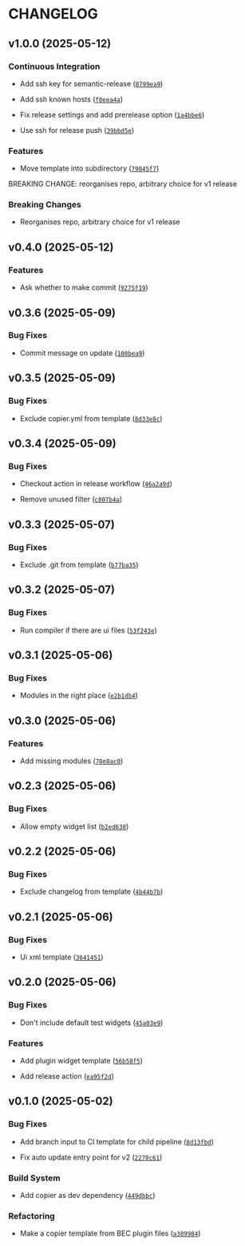 # CHANGELOG


## v1.0.0 (2025-05-12)

### Continuous Integration

- Add ssh key for semantic-release
  ([`8799ea9`](https://gitea.psi.ch/bec/bec_plugin_copier_template/commit/8799ea99c4c54d64e408ccdd520d3e2a43193045))

- Add ssh known hosts
  ([`f0eea4a`](https://gitea.psi.ch/bec/bec_plugin_copier_template/commit/f0eea4a9fb75cb52c84a22d6e982d7e82111f4d9))

- Fix release settings and add prerelease option
  ([`1a4bbe6`](https://gitea.psi.ch/bec/bec_plugin_copier_template/commit/1a4bbe658268008f416100c5bd9945b7a5c9010d))

- Use ssh for release push
  ([`39bbd5e`](https://gitea.psi.ch/bec/bec_plugin_copier_template/commit/39bbd5e79c97e4ebb87a4a9393ed1d84416ce0af))

### Features

- Move template into subdirectory
  ([`79845f7`](https://gitea.psi.ch/bec/bec_plugin_copier_template/commit/79845f76978e37d467db3a2338916d3ee9fb08f3))

BREAKING CHANGE: reorganises repo, arbitrary choice for v1 release

### Breaking Changes

- Reorganises repo, arbitrary choice for v1 release


## v0.4.0 (2025-05-12)

### Features

- Ask whether to make commit
  ([`9275f19`](https://gitea.psi.ch/bec/bec_plugin_copier_template/commit/9275f19a263d8386c4e29efc28803e3f8ff67a44))


## v0.3.6 (2025-05-09)

### Bug Fixes

- Commit message on update
  ([`100bea9`](https://gitea.psi.ch/bec/bec_plugin_copier_template/commit/100bea97d381ec8ffc03f1f317d29d47ca1ca5dc))


## v0.3.5 (2025-05-09)

### Bug Fixes

- Exclude copier.yml from template
  ([`8d33e8c`](https://gitea.psi.ch/bec/bec_plugin_copier_template/commit/8d33e8c2eb1dd1e9ac4f34cfbcf0e1fad73792e1))


## v0.3.4 (2025-05-09)

### Bug Fixes

- Checkout action in release workflow
  ([`46a2a9d`](https://gitea.psi.ch/bec/bec_plugin_copier_template/commit/46a2a9d21451c4edaac78c468d0fa67a38f7d0b4))

- Remove unused filter
  ([`c807b4a`](https://gitea.psi.ch/bec/bec_plugin_copier_template/commit/c807b4a0dc508b8813422eaf24949d97f12c0ed8))


## v0.3.3 (2025-05-07)

### Bug Fixes

- Exclude .git from template
  ([`b77ba35`](https://gitea.psi.ch/bec/bec_plugin_copier_template/commit/b77ba350c37dc466d87ac885677a45b16ef0274d))


## v0.3.2 (2025-05-07)

### Bug Fixes

- Run compiler if there are ui files
  ([`53f243e`](https://gitea.psi.ch/bec/bec_plugin_copier_template/commit/53f243e4555779d95b13101eaf6596be392421a0))


## v0.3.1 (2025-05-06)

### Bug Fixes

- Modules in the right place
  ([`e2b1db4`](https://gitea.psi.ch/bec/bec_plugin_copier_template/commit/e2b1db45442eb8dff410477273dace5e55669bbd))


## v0.3.0 (2025-05-06)

### Features

- Add missing modules
  ([`70e8ac0`](https://gitea.psi.ch/bec/bec_plugin_copier_template/commit/70e8ac0891e234ddd9e5e546072f5e13c4aea9e1))


## v0.2.3 (2025-05-06)

### Bug Fixes

- Allow empty widget list
  ([`b2ed638`](https://gitea.psi.ch/bec/bec_plugin_copier_template/commit/b2ed6381237632de6225b1a7b18798388bf83893))


## v0.2.2 (2025-05-06)

### Bug Fixes

- Exclude changelog from template
  ([`4b44b7b`](https://gitea.psi.ch/bec/bec_plugin_copier_template/commit/4b44b7b599c3f27af153120a8529a20d164393f3))


## v0.2.1 (2025-05-06)

### Bug Fixes

- Ui xml template
  ([`3641451`](https://gitea.psi.ch/bec/bec_plugin_copier_template/commit/3641451d1960bca1e1b64d016d4669f053519fc6))


## v0.2.0 (2025-05-06)

### Bug Fixes

- Don't include default test widgets
  ([`45a03e9`](https://gitea.psi.ch/bec/bec_plugin_copier_template/commit/45a03e9dec15dd988f229296f360b764634b6947))

### Features

- Add plugin widget template
  ([`56b58f5`](https://gitea.psi.ch/bec/bec_plugin_copier_template/commit/56b58f58dbede707ee574fc0cc682b0b3723a11c))

- Add release action
  ([`ea95f2d`](https://gitea.psi.ch/bec/bec_plugin_copier_template/commit/ea95f2d97002e39dbaa9aec1d48b266b7a019b12))


## v0.1.0 (2025-05-02)

### Bug Fixes

- Add branch input to CI template for child pipeline
  ([`8d13fbd`](https://gitea.psi.ch/bec/bec_plugin_copier_template/commit/8d13fbdcda329f0361e3fcd58a6026a938325f23))

- Fix auto update entry point for v2
  ([`2270c61`](https://gitea.psi.ch/bec/bec_plugin_copier_template/commit/2270c61e69b2943444eec1158804b9b1598d0a02))

### Build System

- Add copier as dev dependency
  ([`449dbbc`](https://gitea.psi.ch/bec/bec_plugin_copier_template/commit/449dbbce49f398eb5df44d31e13ec32234284f70))

### Refactoring

- Make a copier template from BEC plugin files
  ([`a389984`](https://gitea.psi.ch/bec/bec_plugin_copier_template/commit/a389984d25daf978cf6ad1ff3a8664e1d656a6dd))
